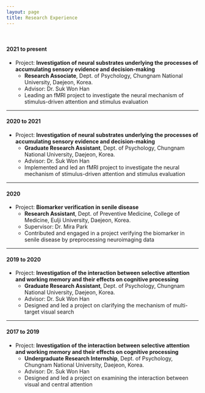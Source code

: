 ```yaml
---
layout: page
title: Research Experience
---
```


<br>

#### 2021 to present
* Project: **Investigation of neural substrates underlying the processes of accumulating sensory evidence and decision-making**
  * **Research Associate**, Dept. of Psychology, Chungnam National University, Daejeon, Korea.
  * Advisor: Dr. Suk Won Han
  * Leading an fMRI project to investigate the neural mechanism of stimulus-driven attention and stimulus evaluation

<hr>

#### 2020 to 2021
* Project: **Investigation of neural substrates underlying the processes of accumulating sensory evidence and decision-making**
  * **Graduate Research Assistant**, Dept. of Psychology, Chungnam National University, Daejeon, Korea.
  * Advisor: Dr. Suk Won Han
  * Implemented and led an fMRI project to investigate the neural mechanism of stimulus-driven attention and stimulus evaluation

<hr>

#### 2020
* Project: **Biomarker verification in senile disease**
  * **Research Assistant**, Dept. of Preventive Medicine, College of Medicine, Eulji University, Daejeon, Korea.
  * Supervisor: Dr. Mira Park
  * Contributed and engaged in a project verifying the biomarker in senile disease by preprocessing neuroimaging data

<hr>

#### 2019 to 2020
* Project: **Investigation of the interaction between selective attention and working memory and their effects on cognitive processing**
  * **Graduate Research Assistant**, Dept. of Psychology, Chungnam National University, Daejeon, Korea.
  * Advisor: Dr. Suk Won Han
  * Designed and led a project on clarifying the mechanism of multi-target visual search

<hr>

#### 2017 to 2019
* Project: **Investigation of the interaction between selective attention and working memory and their effects on cognitive processing**
  * **Undergraduate Research Internship**, Dept. of Psychology, Chungnam National University, Daejeon, Korea.
  * Advisor: Dr. Suk Won Han
  * Designed and led a project on examining the interaction between visual and central attention

<br>



